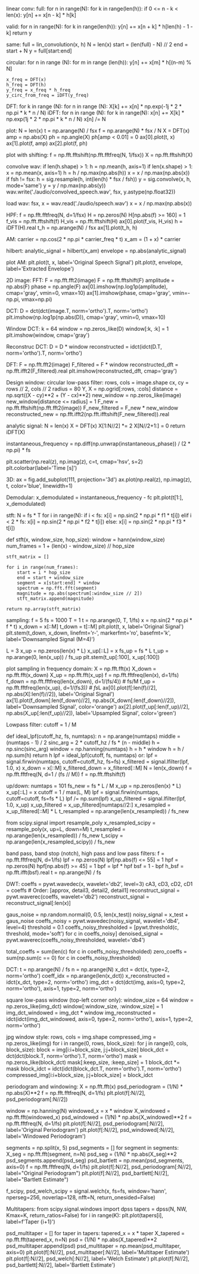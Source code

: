 linear conv:
full:
    for n in range(N):
        for k in range(len(h)):
            if 0 <= n - k < len(x):
                y[n] += x[n - k] * h[k]

valid:
    for n in range(N):
        for k in range(len(h)):
            y[n] += x[n + k] * h[len(h) - 1 - k]
    return y

same:
    full = lin_convolution(x, h)
    N = len(x)
    start = (len(full) - N) // 2
    end = start + N
    y = full[start:end]

circular:
    for n in range (N):
        for m in range (len(h)):
            y[n] += x[m] * h[(n-m) % N]

    x_freq = DFT(x)
    h_freq = DFT(h)
    y_freq = x_freq * h_freq
    y_circ_from_freq = iDFT(y_freq)

DFT:
    for k in range (N):
        for n in range (N):
            X[k] += x[n] * np.exp(-1j * 2 * np.pi * k * n / N)
iDFT:
    for n in range (N):
        for k in range(N):
            x[n] += X[k] * np.exp(1j * 2 * np.pi * k * n / N)
        x[n] /= N

plot:
N = len(x)
t = np.arange(N) / fsx
f = np.arange(N) * fsx / N
X = DFT(x)
amp = np.abs(X)
ph = np.angle(X)
ph[amp < 0.01] = 0
ax[0].plot(t, x)
ax[1].plot(f, amp)
ax[2].plot(f, ph)

plot with shifting:
f = np.fft.fftshift(np.fft.fftfreq(N, 1/fsx))
X = np.fft.fftshift(X)

convolve wav:
if len(h.shape) > 1:
    h = np.mean(h, axis=1)
if len(x.shape) > 1:
    x = np.mean(x, axis=1)
h = h / np.max(np.abs(h))
x = x / np.max(np.abs(x))
if fsh != fsx:
    h = sig.resample(h, int(len(h) * fsx / fsh))
y = sig.convolve(x, h, mode='same')
y = y / np.max(np.abs(y))
wav.write('./audio/convolved_speech.wav', fsx, y.astype(np.float32))

load wav:
fsx, x = wav.read('./audio/speech.wav')
x = x / np.max(np.abs(x))

HPF:
f = np.fft.fftfreq(N, d=1/fsx)
H = np.zeros(N)
H[np.abs(f) >= 160] = 1
f_vis = np.fft.fftshift(f)
H_vis = np.fft.fftshift(H)
ax[0].plot(f_vis, H_vis)
h = iDFT(H).real
t_h = np.arange(N) / fsx
ax[1].plot(t_h, h)

AM:
carrier = np.cos(2 * np.pi * carrier_freq * t)
x_am = (1 + x) * carrier

hilbert:
analytic_signal = hilbert(x_am)
envelope = np.abs(analytic_signal)

plot AM:
plt.plot(t, x, label='Original Speech Signal')
plt.plot(t, envelope, label='Extracted Envelope')

2D image:
FFT:
F = np.fft.fft2(image)
F = np.fft.fftshift(F)
amplitude = np.abs(F)
phase = np.angle(F)
ax[0].imshow(np.log1p(amplitude), cmap='gray', vmin=0, vmax=10)
ax[1].imshow(phase, cmap='gray', vmin=-np.pi, vmax=np.pi)

DCT:
D = dct(dct(image.T, norm='ortho').T, norm='ortho')
plt.imshow(np.log1p(np.abs(D)), cmap='gray', vmin=0, vmax=10)

Window DCT:
k = 64
window = np.zeros_like(D)
window[:k, :k] = 1
plt.imshow(window, cmap='gray')

Reconstruc DCT:
D = D * window
reconstructed = idct(idct(D.T, norm='ortho').T, norm='ortho')

DFT:
F = np.fft.fft2(image)
F_filtered = F * window
reconstructed_dft = np.fft.ifft2(F_filtered).real
plt.imshow(reconstructed_dft, cmap='gray')

Design window: circular low-pass filter:
rows, cols = image.shape
cx, cy = rows // 2, cols // 2
radius = 80 
Y, X = np.ogrid[:rows, :cols]
distance = np.sqrt((X - cy)**2 + (Y - cx)**2)
new_window = np.zeros_like(image)
new_window[distance <= radius] = 1
F_new = np.fft.fftshift(np.fft.fft2(image))
F_new_filtered = F_new * new_window
reconstructed_new = np.fft.ifft2(np.fft.ifftshift(F_new_filtered)).real

analytic signal:
    N = len(x)
    X = DFT(x)
    X[1:N//2] *= 2
    X[N//2+1:] = 0
    return iDFT(X)

instantaneous_frequency = np.diff(np.unwrap(instantaneous_phase)) / (2 * np.pi) * fs

plt.scatter(np.real(z), np.imag(z), c=t, cmap='hsv', s=2)
plt.colorbar(label='Time [s]')

3D:
ax = fig.add_subplot(111, projection='3d')
ax.plot(np.real(z), np.imag(z), t, color='blue', linewidth=1)

Demodular:
x_demodulated = instantaneous_frequency - fc
plt.plot(t[1:], x_demodulated)

stft:
N = fs * T
for i in range(N):
    if i < fs:
        x[i] = np.sin(2 * np.pi * f1 * t[i])
    elif i < 2 * fs:
        x[i] = np.sin(2 * np.pi * f2 * t[i])
    else:
        x[i] = np.sin(2 * np.pi * f3 * t[i])

def stft(x, window_size, hop_size):
    window = hann(window_size)
    num_frames = 1 + (len(x) - window_size) // hop_size
    
    stft_matrix = []

    for i in range(num_frames):
        start = i * hop_size
        end = start + window_size
        segment = x[start:end] * window
        spectrum = np.fft.fft(segment)
        magnitude = np.abs(spectrum[:window_size // 2])
        stft_matrix.append(magnitude)

    return np.array(stft_matrix)

sampling:
f = 5
fs = 1000
T = 1
t = np.arange(0, T, 1/fs)
x = np.sin(2 * np.pi * f * t)
x_down = x[::M]
t_down = t[::M]
plt.plot(t, x, label='Original Signal')
plt.stem(t_down, x_down, linefmt='r-', markerfmt='ro', basefmt='k', label='Downsampled Signal (M=4)')

L = 3 
x_up = np.zeros(len(x) * L)
x_up[::L] = x
fs_up = fs * L
t_up = np.arange(0, len(x_up)) / fs_up
plt.stem(t_up[:100], x_up[:100])

plot sampling in frequency domain:
X = np.fft.fft(x)
X_down = np.fft.fft(x_down)
X_up = np.fft.fft(x_up)
f = np.fft.fftfreq(len(x), d=1/fs)
f_down = np.fft.fftfreq(len(x_down), d=1/(fs/4))  # fs/M
f_up = np.fft.fftfreq(len(x_up), d=1/(fs*3))      # fs*L
ax[0].plot(f[:len(f)//2], np.abs(X[:len(f)//2]), label='Original Signal')
ax[1].plot(f_down[:len(f_down)//2], np.abs(X_down[:len(f_down)//2]), label='Downsampled Signal', color='orange')
ax[2].plot(f_up[:len(f_up)//2], np.abs(X_up[:len(f_up)//2]), label='Upsampled Signal', color='green')

Lowpass filter:
cutoff = 1 / M

def ideal_lpf(cutoff_hz, fs, numtaps):
    n = np.arange(numtaps)
    middle = (numtaps - 1) / 2
    sinc_arg = 2 * cutoff_hz / fs * (n - middle)
    h = np.sinc(sinc_arg)
    window = np.hanning(numtaps)
    h = h * window
    h = h / np.sum(h)
    return h
lpf = ideal_lpf(cutoff, fs, numtaps) or: lpf = signal.firwin(numtaps, cutoff=cutoff_hz, fs=fs)
x_filtered = signal.lfilter(lpf, 1.0, x)
x_down = x[::M]
x_filtered_down = x_filtered[::M]
N = len(x_down)
f = np.fft.fftfreq(N, d=1 / (fs // M))
f = np.fft.fftshift(f)

up/down:
numtaps = 101
fs_new = fs * L / M
x_up = np.zeros(len(x) * L)
x_up[::L] = x
cutoff = 1 / max(L, M)
lpf = signal.firwin(numtaps, cutoff=cutoff, fs=fs * L)
lpf /= np.sum(lpf)
x_up_filtered = signal.lfilter(lpf, 1.0, x_up)
x_up_filtered = x_up_filtered[numtaps//2:]
x_resampled = x_up_filtered[::M] * L
t_resampled = np.arange(len(x_resampled)) / fs_new

from scipy.signal import resample_poly
x_resampled_scipy = resample_poly(x, up=L, down=M)
t_resampled = np.arange(len(x_resampled)) / fs_new
t_scipy = np.arange(len(x_resampled_scipy)) / fs_new

band pass, band stop (notch), high pass and low pass filters:
f = np.fft.fftfreq(N, d=1/fs)
lpf = np.zeros(N)
lpf[np.abs(f) <= 55] = 1
hpf = np.zeros(N)
hpf[np.abs(f) >= 45] = 1
bpf = lpf * hpf
bsf = 1 - bpf
h_bsf = np.fft.ifft(bsf).real
t = np.arange(N) / fs

DWT:
coeffs = pywt.wavedec(x, wavelet='db2', level=3)
cA3, cD3, cD2, cD1 = coeffs  # Order: [approx, detail3, detail2, detail1]
reconstruct_signal = pywt.waverec(coeffs, wavelet='db2')
reconstruct_signal = reconstruct_signal[:len(x)]

gaus_noise = np.random.normal(0, 0.5, len(x_test))
noisy_signal = x_test + gaus_noise
coeffs_noisy = pywt.wavedec(noisy_signal, wavelet='db4', level=4)
threshold = 0.1
coeffs_noisy_thresholded = [pywt.threshold(c, threshold, mode='soft') for c in coeffs_noisy]
denoised_signal = pywt.waverec(coeffs_noisy_thresholded, wavelet='db4')

total_coeffs = sum(len(c) for c in coeffs_noisy_thresholded)
zero_coeffs = sum(np.sum(c == 0) for c in coeffs_noisy_thresholded)

DCT:
t = np.arange(N) / fs
n = np.arange(N)
x_dct = dct(x, type=2, norm='ortho')
coeff_idx = np.arange(len(x_dct))
x_reconstructed = idct(x_dct, type=2, norm='ortho')
img_dct = dct(dct(img, axis=0, type=2, norm='ortho'), axis=1, type=2, norm='ortho')

square low-pass window (top-left corner only):
window_size = 64
window = np.zeros_like(img_dct)
window[:window_size, :window_size] = 1
img_dct_windowed = img_dct * window
img_reconstructed = idct(idct(img_dct_windowed, axis=0, type=2, norm='ortho'), axis=1, type=2, norm='ortho')

jpg window style:
rows, cols = img.shape
compressed_img = np.zeros_like(img)
for i in range(0, rows, block_size):
    for j in range(0, cols, block_size):
        block = img[i:i+block_size, j:j+block_size]
        block_dct = dct(dct(block.T, norm='ortho').T, norm='ortho')
        mask = np.zeros_like(block_dct)
        mask[:keep_size, :keep_size] = 1
        block_dct *= mask
        block_idct = idct(idct(block_dct.T, norm='ortho').T, norm='ortho')
        compressed_img[i:i+block_size, j:j+block_size] = block_idct

periodogram and windowing:
X = np.fft.fft(x)
psd_periodogram = (1/N) * np.abs(X)**2
f = np.fft.fftfreq(N, d=1/fs)
plt.plot(f[:N//2], psd_periodogram[:N//2])

window = np.hanning(N)
windowed_x = x * window
X_windowed = np.fft.fft(windowed_x)
psd_windowed = (1/N) * np.abs(X_windowed)**2
f = np.fft.fftfreq(N, d=1/fs)
plt.plot(f[:N//2], psd_periodogram[:N//2], label='Original Periodogram')
plt.plot(f[:N//2], psd_windowed[:N//2], label='Windowed Periodogram')

segments = np.split(x, 5)
psd_segments = []
for segment in segments:
    X_seg = np.fft.fft(segment, n=N)
    psd_seg = (1/N) * np.abs(X_seg)**2
    psd_segments.append(psd_seg)
psd_bartlett = np.mean(psd_segments, axis=0)
f = np.fft.fftfreq(N, d=1/fs)
plt.plot(f[:N//2], psd_periodogram[:N//2], label="Original Periodogram")
plt.plot(f[:N//2], psd_bartlett[:N//2], label="Bartlett Estimate")

f_scipy, psd_welch_scipy = signal.welch(x, fs=fs, window='hann', nperseg=256, noverlap=128, nfft=N, return_onesided=False)

Multitapers:
from scipy.signal.windows import dpss
tapers = dpss(N, NW, Kmax=K, return_ratios=False)
for i in range(K):
    plt.plot(tapers[i], label=f'Taper {i+1}')

psd_multitaper = []
for taper in tapers:
    tapered_x = x * taper
    X_tapered = np.fft.fft(tapered_x, n=N)
    psd = (1/N) * np.abs(X_tapered)**2
    psd_multitaper.append(psd)
psd_multitaper = np.mean(psd_multitaper, axis=0)
plt.plot(f[:N//2], psd_multitaper[:N//2], label='Multitaper Estimate')
plt.plot(f[:N//2], psd_welch[:N//2], label='Welch Estimate')
plt.plot(f[:N//2], psd_bartlett[:N//2], label='Bartlett Estimate')
